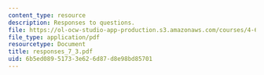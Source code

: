 ```yaml
---
content_type: resource
description: Responses to questions.
file: https://ol-ocw-studio-app-production.s3.amazonaws.com/courses/4-645-selected-topics-in-architecture-architecture-from-1750-to-the-present-fall-2004/6b5ed08951733e626d87d8e98bd85701_responses_7_3.pdf
file_type: application/pdf
resourcetype: Document
title: responses_7_3.pdf
uid: 6b5ed089-5173-3e62-6d87-d8e98bd85701
---
```

